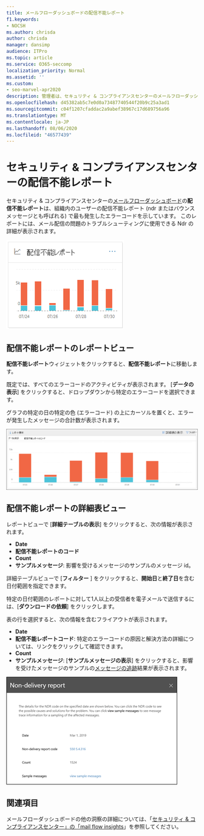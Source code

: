 ```yaml
---
title: メールフローダッシュボードの配信不能レポート
f1.keywords:
- NOCSH
ms.author: chrisda
author: chrisda
manager: dansimp
audience: ITPro
ms.topic: article
ms.service: O365-seccomp
localization_priority: Normal
ms.assetid: ''
ms.custom:
- seo-marvel-apr2020
description: 管理者は、セキュリティ & コンプライアンスセンターのメールフローダッシュボードにある配信不能レポート (Ndr またはバウンスメッセージとも呼ばれる) で、組織内の送信者に対して発生する可能性の高いエラーコードを監視する方法について説明します。
ms.openlocfilehash: d45382ab5c7e0d0a73487740544f20b9c25a3ad1
ms.sourcegitcommit: c04f1207cfaddac2a9abef38967c17d689756a96
ms.translationtype: MT
ms.contentlocale: ja-JP
ms.lasthandoff: 08/06/2020
ms.locfileid: "46577439"
---
```

# <a name="non-delivery-report-in-the-security--compliance-center"></a>セキュリティ & コンプライアンスセンターの配信不能レポート

セキュリティ & コンプライアンスセンターの[メールフローダッシュボード](mail-flow-insights-v2.md)の**配信不能レポート**は、組織内のユーザーの配信不能レポート (ndr またはバウンスメッセージとも呼ばれる) で最も発生したエラーコードを示しています。 このレポートには、メール配信の問題のトラブルシューティングに使用できる Ndr の詳細が表示されます。

![セキュリティ & コンプライアンスセンターのメールフローダッシュボードの配信不能レポートウィジェット](../../media/mfi-non-delivery-report-widget.png)

## <a name="report-view-for-the-non-delivery-report"></a>配信不能レポートのレポートビュー

**配信不能レポート**ウィジェットをクリックすると、**配信不能レポート**に移動します。

既定では、すべてのエラーコードのアクティビティが表示されます。 [**データの表示**] をクリックすると、ドロップダウンから特定のエラーコードを選択できます。

グラフの特定の日の特定の色 (エラーコード) の上にカーソルを置くと、エラーが発生したメッセージの合計数が表示されます。

![承認されていないドメインレポートのレポートビュー](../../media/mfi-non-delivery-report-overview-view.png)

## <a name="details-table-view-for-the-non-delivery-report"></a>配信不能レポートの詳細表ビュー

レポートビューで [**詳細テーブルの表示**] をクリックすると、次の情報が表示されます。

- **Date**
- **配信不能レポートのコード**
- **Count**
- **サンプルメッセージ**: 影響を受けるメッセージのサンプルのメッセージ id。

詳細テーブルビューで [**フィルター** ] をクリックすると、**開始日**と**終了日**を含む日付範囲を指定できます。

特定の日付範囲のレポートに対して1人以上の受信者を電子メールで送信するには、[**ダウンロードの依頼**] をクリックします。

表の行を選択すると、次の情報を含むフライアウトが表示されます。

- **Date**
- **配信不能レポートコード**: 特定のエラーコードの原因と解決方法の詳細については、リンクをクリックして確認できます。
- **Count**
- **サンプルメッセージ**: [**サンプルメッセージの表示**] をクリックすると、影響を受けたメッセージのサンプルの[メッセージの追跡](message-trace-scc.md)結果が表示されます。

![配信不能レポートの [詳細] テーブルビューで行を選択した後の詳細ポップアップ](../../media/mfi-non-delivery-report-details-flyout.png)

## <a name="related-topics"></a>関連項目

メールフローダッシュボードの他の洞察の詳細については、「[セキュリティ & コンプライアンスセンター」の「mail flow insights](mail-flow-insights-v2.md)」を参照してください。
